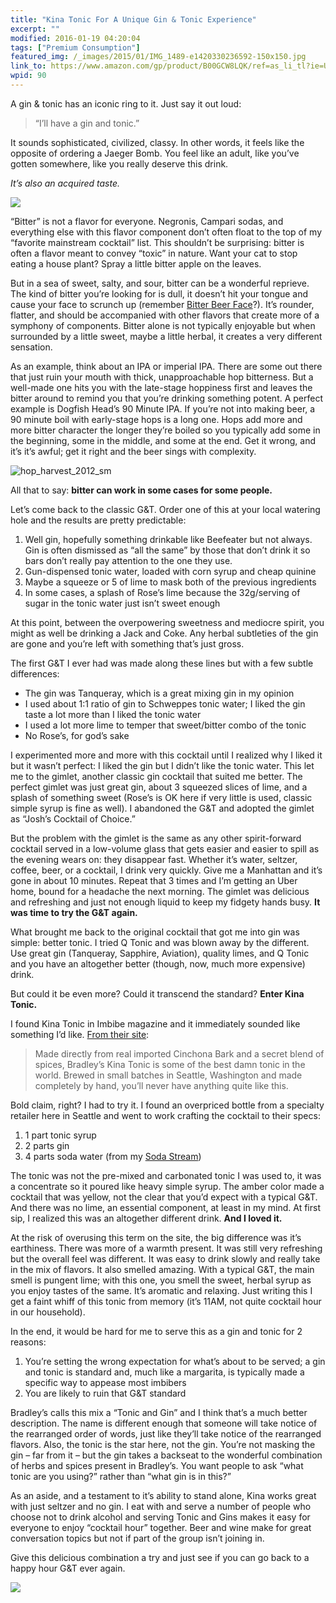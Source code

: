 ```yaml
---
title: "Kina Tonic For A Unique Gin & Tonic Experience"
excerpt: ""
modified: 2016-01-19 04:20:04
tags: ["Premium Consumption"]
featured_img: /_images/2015/01/IMG_1489-e1420330236592-150x150.jpg
link_to: https://www.amazon.com/gp/product/B00GCW8LQK/ref=as_li_tl?ie=UTF8&camp=1789&creative=390957&creativeASIN=B00GCW8LQK&linkCode=as2&tag=joshcanhelp-20&linkId=QSVLQ5EUC4CRIHLJ
wpid: 90
---
```



A gin &amp; tonic has an iconic ring to it. Just say it out loud:

> “I’ll have a gin and tonic.”

It sounds sophisticated, civilized, classy. In other words, it feels like the opposite of ordering a Jaeger Bomb. You feel like an adult, like you’ve gotten somewhere, like you really deserve this drink.

*It’s also an acquired taste.*

![](/_images/2015/01/IMG_1489-e1420330236592.jpg)

“Bitter” is not a flavor for everyone. Negronis, Campari sodas, and everything else with this flavor component don’t often float to the top of my “favorite mainstream cocktail” list. This shouldn’t be surprising: bitter is often a flavor meant to convey “toxic” in nature. Want your cat to stop eating a house plant? Spray a little bitter apple on the leaves.

But in a sea of sweet, salty, and sour, bitter can be a wonderful reprieve. The kind of bitter you’re looking for is dull, it doesn’t hit your tongue and cause your face to scrunch up (remember [Bitter Beer Face](https://www.youtube.com/watch?v=BOP5PBIghhc)?). It’s rounder, flatter, and should be accompanied with other flavors that create more of a symphony of components. Bitter alone is not typically enjoyable but when surrounded by a little sweet, maybe a little herbal, it creates a very different sensation.

As an example, think about an IPA or imperial IPA. There are some out there that just ruin your mouth with thick, unapproachable hop bitterness. But a well-made one hits you with the late-stage hoppiness first and leaves the bitter around to remind you that you’re drinking something potent. A perfect example is Dogfish Head’s 90 Minute IPA. If you’re not into making beer, a 90 minute boil with early-stage hops is a long one. Hops add more and more bitter character the longer they’re boiled so you typically add some in the beginning, some in the middle, and some at the end. Get it wrong, and it’s it’s awful; get it right and the beer sings with complexity.

![hop_harvest_2012_sm](/_images/2015/01/hop_harvest_2012_sm.jpg)

All that to say: **bitter can work in some cases for some people.**

Let’s come back to the classic G&amp;T. Order one of this at your local watering hole and the results are pretty predictable:

1. Well gin, hopefully something drinkable like Beefeater but not always. Gin is often dismissed as “all the same” by those that don’t drink it so bars don’t really pay attention to the one they use.
2. Gun-dispensed tonic water, loaded with corn syrup and cheap quinine
3. Maybe a squeeze or 5 of lime to mask both of the previous ingredients
4. In some cases, a splash of Rose’s lime because the 32g/serving of sugar in the tonic water just isn’t sweet enough

At this point, between the overpowering sweetness and mediocre spirit, you might as well be drinking a Jack and Coke. Any herbal subtleties of the gin are gone and you’re left with something that’s just gross.

The first G&amp;T I ever had was made along these lines but with a few subtle differences:

- The gin was Tanqueray, which is a great mixing gin in my opinion
- I used about 1:1 ratio of gin to Schweppes tonic water; I liked the gin taste a lot more than I liked the tonic water
- I used a lot more lime to temper that sweet/bitter combo of the tonic
- No Rose’s, for god’s sake

I experimented more and more with this cocktail until I realized why I liked it but it wasn’t perfect: I liked the gin but I didn’t like the tonic water. This let me to the gimlet, another classic gin cocktail that suited me better. The perfect gimlet was just great gin, about 3 squeezed slices of lime, and a splash of something sweet (Rose’s is OK here if very little is used, classic simple syrup is fine as well). I abandoned the G&amp;T and adopted the gimlet as “Josh’s Cocktail of Choice.”

But the problem with the gimlet is the same as any other spirit-forward cocktail served in a low-volume glass that gets easier and easier to spill as the evening wears on: they disappear fast. Whether it’s water, seltzer, coffee, beer, or a cocktail, I drink very quickly. Give me a Manhattan and it’s gone in about 10 minutes. Repeat that 3 times and I’m getting an Uber home, bound for a headache the next morning. The gimlet was delicious and refreshing and just not enough liquid to keep my fidgety hands busy. **It was time to try the G&amp;T again.**

What brought me back to the original cocktail that got me into gin was simple: better tonic. I tried Q Tonic and was blown away by the different. Use great gin (Tanqueray, Sapphire, Aviation), quality limes, and Q Tonic and you have an altogether better (though, now, much more expensive) drink.

But could it be even more? Could it transcend the standard? **Enter Kina Tonic.**

I found Kina Tonic in Imbibe magazine and it immediately sounded like something I’d like. [From their site](http://www.kinatonic.com/):

> Made directly from real imported Cinchona Bark and a secret blend of spices, Bradley’s Kina Tonic is some of the best damn tonic in the world. Brewed in small batches in Seattle, Washington and made completely by hand, you’ll never have anything quite like this.

Bold claim, right? I had to try it. I found an overpriced bottle from a specialty retailer here in Seattle and went to work crafting the cocktail to their specs:

1. 1 part tonic syrup
2. 2 parts gin
3. 4 parts soda water (from my [Soda Stream](http://amzn.to/1ev2ouv))

The tonic was not the pre-mixed and carbonated tonic I was used to, it was a concentrate so it poured like heavy simple syrup. The amber color made a cocktail that was yellow, not the clear that you’d expect with a typical G&amp;T. And there was no lime, an essential component, at least in my mind. At first sip, I realized this was an altogether different drink. **And I loved it.**

At the risk of overusing this term on the site, the big difference was it’s earthiness. There was more of a warmth present. It was still very refreshing but the overall feel was different. It was easy to drink slowly and really take in the mix of flavors. It also smelled amazing. With a typical G&amp;T, the main smell is pungent lime; with this one, you smell the sweet, herbal syrup as you enjoy tastes of the same. It’s aromatic and relaxing. Just writing this I get a faint whiff of this tonic from memory (it’s 11AM, not quite cocktail hour in our household).

In the end, it would be hard for me to serve this as a gin and tonic for 2 reasons:

1. You’re setting the wrong expectation for what’s about to be served; a gin and tonic is standard and, much like a margarita, is typically made a specific way to appease most imbibers
2. You are likely to ruin that G&amp;T standard

Bradley’s calls this mix a “Tonic and Gin” and I think that’s a much better description. The name is different enough that someone will take notice of the rearranged order of words, just like they’ll take notice of the rearranged flavors. Also, the tonic is the star here, not the gin. You’re not masking the gin – far from it – but the gin takes a backseat to the wonderful combination of herbs and spices present in Bradley’s. You want people to ask “what tonic are you using?” rather than “what gin is in this?”

As an aside, and a testament to it’s ability to stand alone, Kina works great with just seltzer and no gin. I eat with and serve a number of people who choose not to drink alcohol and serving Tonic and Gins makes it easy for everyone to enjoy “cocktail hour” together. Beer and wine make for great conversation topics but not if part of the group isn’t joining in.

Give this delicious combination a try and just see if you can go back to a happy hour G&amp;T ever again.

![](/_images/2015/02/pc_logo_023.png)
